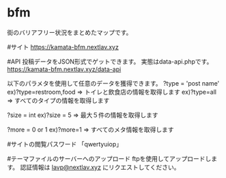 # bfm
街のバリアフリー状況をまとめたマップです。


#サイト
https://kamata-bfm.nextlav.xyz

#API
投稿データをJSON形式でゲットできます。
実態はdata-api.phpです。
https://kamata-bfm.nextlav.xyz/data-api

以下のパラメタを使用して任意のデータを獲得できます。
?type = 'post name'
ex)?type=restroom,food  => トイレと飲食店の情報を取得します
ex)?type=all            => すべてのタイプの情報を取得します

?size = int
ex)?size = 5  => 最大５件の情報を取得します

?more = 0 or 1
ex)?more=1 => すべてのメタ情報を取得します

#サイトの閲覧パスワード
「qwertyuiop」

#テーマファイルのサーバーへのアップロード
ftpを使用してアップロードします。
認証情報は lavp@nextlav.xyz にリクエストしてください。
